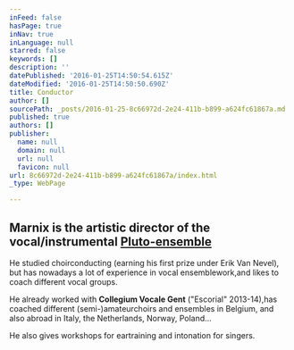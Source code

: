```yaml
---
inFeed: false
hasPage: true
inNav: true
inLanguage: null
starred: false
keywords: []
description: ''
datePublished: '2016-01-25T14:50:54.615Z'
dateModified: '2016-01-25T14:50:50.690Z'
title: Conductor
author: []
sourcePath: _posts/2016-01-25-8c66972d-2e24-411b-b899-a624fc61867a.md
published: true
authors: []
publisher:
  name: null
  domain: null
  url: null
  favicon: null
url: 8c66972d-2e24-411b-b899-a624fc61867a/index.html
_type: WebPage

---
```

## 

## Marnix is the artistic director of the vocal/instrumental [Pluto-ensemble][0]

He studied choirconducting (earning his first prize under Erik Van Nevel), but has nowadays a lot of experience in vocal ensemblework,and likes to coach different vocal groups.

He already worked with **Collegium Vocale Gent** ("Escorial" 2013-14),has coached different (semi-)amateurchoirs and ensembles in Belgium, and also abroad in Italy, the Netherlands, Norway, Poland...

He also gives workshops for eartraining and intonation for singers.

[0]: https://thegrid.ai/pluto-ensemble/